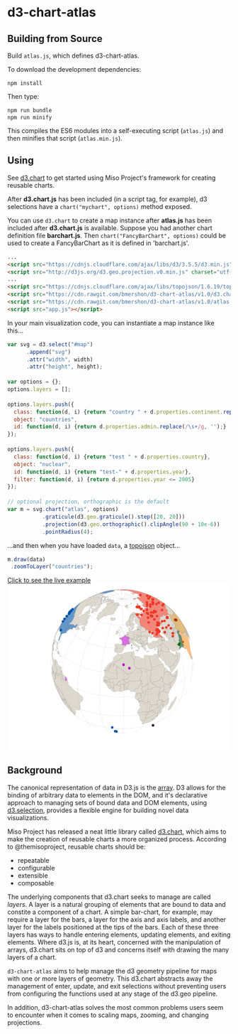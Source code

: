 # d3-chart-atlas

## Building from Source

Build `atlas.js`, which defines d3-chart-atlas.

To download the development dependencies:
```
npm install
```
Then type:

```
npm run bundle
npm run minify
```

This compiles the ES6 modules into a self-executing script (`atlas.js`) and then minifies that script (`atlas.min.js`).

## Using

See [d3.chart][d3.chart] to get started using Miso Project's framework for creating reusable charts.

After **d3.chart.js** has been included (in a script tag, for example), d3 selections have a `chart("mychart", options)` method exposed.

You can use `d3.chart` to create a map instance after **atlas.js** has been included after **d3.chart.js** is available. Suppose you had another chart definition file **barchart.js**. Then `chart("FancyBarChart", options)` could be used to create a FancyBarChart as it is defined in 'barchart.js'.

```html
...
<script src="https://cdnjs.cloudflare.com/ajax/libs/d3/3.5.5/d3.min.js"></script>
<script src="http://d3js.org/d3.geo.projection.v0.min.js" charset="utf-8"></script>
...
<script src="https://cdnjs.cloudflare.com/ajax/libs/topojson/1.6.19/topojson.min.js"></script>
<script src="https://cdn.rawgit.com/bmershon/d3-chart-atlas/v1.0/d3.chart.js"></script>
<script src="https://cdn.rawgit.com/bmershon/d3-chart-atlas/v1.0/atlas.js"></script>
<script src="app.js"></script>
```

In your main visualization code, you can instantiate a map instance like this...

```js
var svg = d3.select("#map")
      .append("svg")
      .attr("width", width)
      .attr("height", height);

var options = {};
options.layers = [];

options.layers.push({
  class: function(d, i) {return "country " + d.properties.continent.replace(/\s+/g, '') + " " + d.properties.admin.replace(/\s+/g, '')},
  object: "countries",
  id: function(d, i) {return d.properties.admin.replace(/\s+/g, '');}
});

options.layers.push({
  class: function(d, i) {return "test " + d.properties.country},
  object: "nuclear",
  id: function(d, i) {return "test-" + d.properties.year},
  filter: function(d, i) {return d.properties.year <= 2005}
});

// optional projection, orthographic is the default
var m = svg.chart("atlas", options)
           .graticule(d3.geo.graticule().step([20, 20]))
           .projection(d3.geo.orthographic().clipAngle(90 + 10e-6))
           .pointRadius(4);
```

...and then when you have loaded `data`, a [topojson][topojson] object...

```js
m.draw(data)
 .zoomToLayer("countries");
```
[Click to see the live example][orthographic-example]
![Orthographic Projection Screenshot](./img/orthographic.png)

## Background

The canonical representation of data in D3.js is the [array][array-manipulation]. D3 allows for the binding of arbitrary data to elements in the DOM, and it's declarative approach to managing sets of bound data and DOM elements, using [d3.selection][d3.selection], provides a flexible engine for building novel data visualizations.

Miso Project has released a neat little library called [d3.chart][d3.chart], which aims to make the creation of reusable charts a more organized process. According to @themisoproject, reusable charts should be:

* repeatable
* configurable
* extensible
* composable

The underlying components that d3.chart seeks to manage are called *layers*. A layer is a natural grouping of elements that are bound to data and constite a component of a chart. A simple bar-chart, for example, may require a layer for the bars, a layer for the axis and axis labels, and another layer for the labels positioned at the tips of the bars. Each of these three layers has ways to handle entering elements, updating elements, and exiting elements. Where d3.js is, at its heart, concerned with the manipulation of arrays, d3.chart sits on top of d3 and concerns itself with drawing the many layers of a chart.

`d3-chart-atlas` aims to help manage the d3 geometry pipeline for maps with one or more layers of geometry. This d3.chart abstracts away the management of enter, update, and exit selections without preventing users from configuring the functions used at any stage of the d3.geo pipeline.

In addition, d3-chart-atlas solves the most common problems users seem to encounter when it comes to scaling maps, zooming, and changing projections.


[array-manipulation]: https://github.com/mbostock/d3/wiki/Arrays

[d3.selection]: https://github.com/mbostock/d3/wiki/Selections

[d3.chart]: http://misoproject.com/d3-chart/

[topojson]: https://github.com/mbostock/topojson/wiki

[orthographic-example]: http://bl.ocks.org/bmershon/ccf463d4cb5ee6a10a3f
